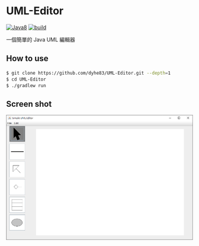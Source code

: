 # UML-Editor
[![Java8](https://img.shields.io/badge/Java-8.0-orange.svg?style=popout)](https://www.java.com)
[![build](https://travis-ci.org/dyhe83/UML-Editor.svg?branch=master)](https://travis-ci.org/dyhe83/UML-Editor)

一個簡單的 Java UML 編輯器

## How to use
```sh
$ git clone https://github.com/dyhe83/UML-Editor.git --depth=1
$ cd UML-Editor
$ ./gradlew run
```

## Screen shot
![](./docs/screen-shot.png)
